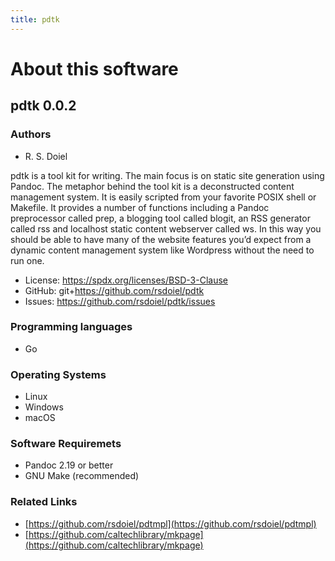 ```yaml
---
title: pdtk
---
```


About this software
===================

pdtk 0.0.2
----------------

### Authors

- R. S. Doiel

pdtk is a tool kit for writing. The main focus is on static site generation using Pandoc. The metaphor behind the tool kit is a deconstructed content management system. It is easily scripted from your favorite POSIX shell or Makefile. It provides a number of functions including a Pandoc preprocessor called prep, a blogging tool called blogit, an RSS generator called rss and localhost static content webserver called ws. In this way you should be able to have many of the website features you’d expect from a dynamic content management system like Wordpress without the need to run one.


- License: https://spdx.org/licenses/BSD-3-Clause
- GitHub: git+https://github.com/rsdoiel/pdtk
- Issues: https://github.com/rsdoiel/pdtk/issues


### Programming languages

- Go

### Operating Systems

- Linux
- Windows
- macOS

### Software Requiremets

- Pandoc 2.19 or better
- GNU Make (recommended)

### Related Links

- [https://github.com/rsdoiel/pdtmpl](https://github.com/rsdoiel/pdtmpl)
- [https://github.com/caltechlibrary/mkpage](https://github.com/caltechlibrary/mkpage)

